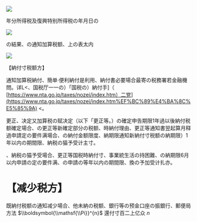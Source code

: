 ![](https://www.nta.go.jp/tmp/15d09e2a-ad2f-45d5-adbb-6fab60066b1b/images/a55b1d8edfef030e03bf608ce48f6a1ef00772cb520a12d3694ab24ed3e524ee.jpg)

年分所得税及復興特别所得税の年月日の

![](https://www.nta.go.jp/tmp/15d09e2a-ad2f-45d5-adbb-6fab60066b1b/images/9bae1b63073e95298e6c36329ce01ff7507aeac8a8a7ddcd2cfdb9b9a1b61e7c.jpg)

の結果、の通知加算税额、上の表太内

![](https://www.nta.go.jp/tmp/15d09e2a-ad2f-45d5-adbb-6fab60066b1b/images/b2e6f81951cbd6867fbd9230f5164f58b88c0fb9a87c2ee00949243cd9e37750.jpg)

【納付寸税额方】

通知加算税納付、簡单·便利納付是利用、納付書必要場合最寄の税務署若金融機問。详L<、国税厅一一の）「国税の）納付手\]（ [https://www.nta.go.jp/taxes/nozei/index.htm）二党](https://www.nta.go.jp/taxes/nozei/index.htm%EF%BC%89%E4%BA%8C%E5%85%9A) <。

更正、决定又加算税の赋决定（以下「更正等。）の確定申告期限1年過以後納付税额確定場合、の更正等新確定部分の税额、時納付理由、更正等通知書翌起算月释過申請定の要件满場合、の納付金额限度、納期限通知新納付寸税额の納期限）1年以内の期間限、納税の猫予受计主寸。

、納税の猫予受場合、更正等国税時納付寸、事業統生活の持困難、の納期限6月以内申請の定の要件满、の申請の等年以内の期間限、換の予加受计扎亦。

# 【减少税方】

既納付税额の通知减少場合、他未納の税额、銀行等の预金口座の振銀行、郵便局方法 $\\boldsymbol{\\mathsf{\\Pi}}^{n}$ 還付寸百二上亿众 $n$